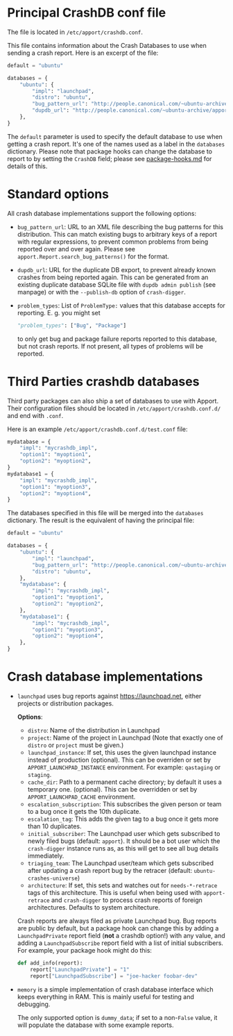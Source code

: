 Principal CrashDB conf file
===========================

The file is located in `/etc/apport/crashdb.conf`.

This file contains information about the Crash Databases to use when sending a
crash report.  Here is an excerpt of the file:

```python
default = "ubuntu"

databases = {
    "ubuntu": {
        "impl": "launchpad",
        "distro": "ubuntu",
        "bug_pattern_url": "http://people.canonical.com/~ubuntu-archive/bugpatterns/bugpatterns.xml",
        "dupdb_url": "http://people.canonical.com/~ubuntu-archive/apport-duplicates",
    },
}
```

The `default` parameter is used to specify the default database to use when
getting a crash report.  It's one of the names used as a label in the
`databases` dictionary. Please note that package hooks can change the database
to report to by setting the `CrashDB` field; please see
[package-hooks.md](./package-hooks.md) for details of this.

Standard options
================

All crash database implementations support the following options:

 - `bug_pattern_url`: URL to an XML file describing the bug patterns for this
   distribution. This can match existing bugs to arbitrary keys of a report
   with regular expressions, to prevent common problems from being reported
   over and over again. Please see `apport.Report.search_bug_patterns()` for the
   format.

 - `dupdb_url`: URL for the duplicate DB export, to prevent already known
   crashes from being reported again. This can be generated from an existing
   duplicate database SQLite file with `dupdb admin publish` (see manpage) or
   with the `--publish-db` option of `crash-digger`.

 - `problem_types`: List of `ProblemType:` values that this database accepts for
   reporting. E. g. you might set

   ```python
   "problem_types": ["Bug", "Package"]
   ```

   to only get bug and package failure reports reported to this database,
   but not crash reports. If not present, all types of problems will be
   reported.

Third Parties crashdb databases
===============================

Third party packages can also ship a set of databases to use with Apport. Their
configuration files should be located in `/etc/apport/crashdb.conf.d/` and end
with `.conf`.

Here is an example `/etc/apport/crashdb.conf.d/test.conf` file:

```python
mydatabase = {
    "impl": "mycrashdb_impl",
    "option1": "myoption1",
    "option2": "myoption2",
}
mydatabase1 = {
    "impl": "mycrashdb_impl",
    "option1": "myoption3",
    "option2": "myoption4",
}
```

The databases specified in this file will be merged into the `databases`
dictionary. The result is the equivalent of having the principal file:

```python
default = "ubuntu"

databases = {
    "ubuntu": {
        "impl": "launchpad",
        "bug_pattern_url": "http://people.canonical.com/~ubuntu-archive/bugpatterns/bugpatterns.xml",
        "distro": "ubuntu",
    },
    "mydatabase": {
        "impl": "mycrashdb_impl",
        "option1": "myoption1",
        "option2": "myoption2",
    },
    "mydatabase1": {
        "impl": "mycrashdb_impl",
        "option1": "myoption3",
        "option2": "myoption4",
    },
}
```

Crash database implementations
==============================

 * `launchpad` uses bug reports against https://launchpad.net, either projects
   or distribution packages.

   **Options**:
   - `distro`: Name of the distribution in Launchpad
   - `project`: Name of the project in Launchpad
     (Note that exactly one of `distro` or `project` must be given.)
   - `launchpad_instance`: If set, this uses the given launchpad instance
     instead of production (optional). This can be overriden or set by
     `APPORT_LAUNCHPAD_INSTANCE` environment. For example: `qastaging` or
     `staging`.
   - `cache_dir`: Path to a permanent cache directory; by default it uses a
     temporary one. (optional). This can be overridden or set by
     `APPORT_LAUNCHPAD_CACHE` environment.
   - `escalation_subscription`: This subscribes the given person or team to
     a bug once it gets the 10th duplicate.
   - `escalation_tag`: This adds the given tag to a bug once it gets more
     than 10 duplicates.
   - `initial_subscriber`: The Launchpad user which gets subscribed to newly
     filed bugs (default: `apport`). It should be a bot user which the
     `crash-digger` instance runs as, as this will get to see all bug
     details immediately.
   - `triaging_team`: The Launchpad user/team which gets subscribed after
     updating a crash report bug by the retracer (default:
     `ubuntu-crashes-universe`)
   - `architecture`: If set, this sets and watches out for `needs-*-retrace`
     tags of this architecture. This is useful when being used with
     `apport-retrace` and `crash-digger` to process crash reports of foreign
     architectures. Defaults to system architecture.

   Crash reports are always filed as private Launchpad bug. Bug reports are
   public by default, but a package hook can change this by adding a
   `LaunchpadPrivate` report field (**not** a crashdb option!) with any value,
   and adding a `LaunchpadSubscribe` report field with a list of initial
   subscribers. For example, your package hook might do this:

   ```python
   def add_info(report):
       report["LaunchpadPrivate"] = "1"
       report["LaunchpadSubscribe"] = "joe-hacker foobar-dev"
   ```

 * `memory` is a simple implementation of crash database interface which keeps
   everything in RAM. This is mainly useful for testing and debugging.

   The only supported option is `dummy_data`; if set to a non-`False` value, it
   will populate the database with some example reports.
